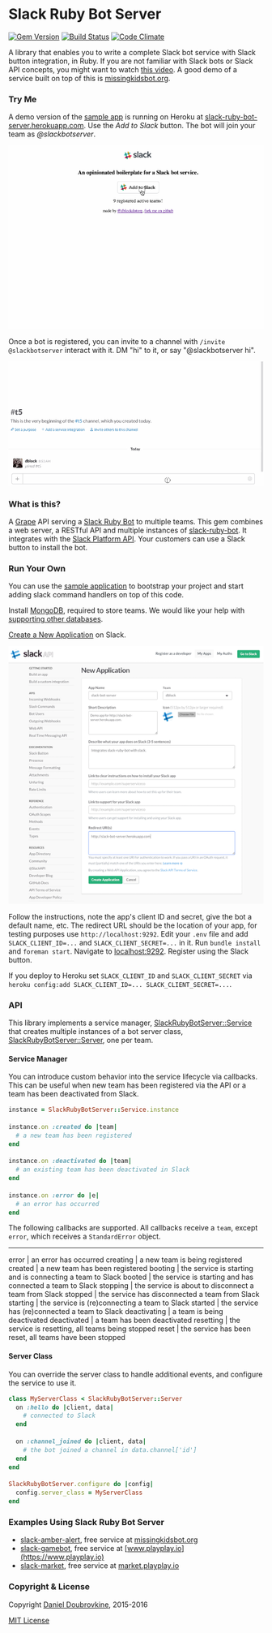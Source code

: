 Slack Ruby Bot Server
=====================

[![Gem Version](https://badge.fury.io/rb/slack-ruby-bot-server.svg)](https://badge.fury.io/rb/slack-ruby-bot-server)
[![Build Status](https://travis-ci.org/dblock/slack-ruby-bot-server.svg?branch=master)](https://travis-ci.org/dblock/slack-ruby-bot-server)
[![Code Climate](https://codeclimate.com/github/dblock/slack-ruby-bot-server.svg)](https://codeclimate.com/github/dblock/slack-ruby-bot-server)

A library that enables you to write a complete Slack bot service with Slack button integration, in Ruby. If you are not familiar with Slack bots or Slack API concepts, you might want to watch [this video](http://code.dblock.org/2016/03/11/your-first-slack-bot-service-video.html). A good demo of a service built on top of this is [missingkidsbot.org](http://missingkidsbot.org).

### Try Me

A demo version of the [sample app](sample_app) is running on Heroku at [slack-ruby-bot-server.herokuapp.com](https://slack-ruby-bot-server.herokuapp.com). Use the _Add to Slack_ button. The bot will join your team as _@slackbotserver_.

![](images/slackbutton.gif)

Once a bot is registered, you can invite to a channel with `/invite @slackbotserver` interact with it. DM "hi" to it, or say "@slackbotserver hi".

![](images/slackbotserver.gif)

### What is this?

A [Grape](http://github.com/ruby-grape/grape) API serving a [Slack Ruby Bot](https://github.com/dblock/slack-ruby-bot) to multiple teams. This gem combines a web server, a RESTful API and multiple instances of [slack-ruby-bot](https://github.com/dblock/slack-ruby-bot). It integrates with the [Slack Platform API](https://medium.com/slack-developer-blog/launch-platform-114754258b91#.od3y71dyo). Your customers can use a Slack button to install the bot.

### Run Your Own

You can use the [sample application](sample_app) to bootstrap your project and start adding slack command handlers on top of this code.

Install [MongoDB](https://www.mongodb.org/downloads), required to store teams. We would like your help with [supporting other databases](https://github.com/dblock/slack-ruby-bot-server/issues/12).

[Create a New Application](https://api.slack.com/applications/new) on Slack.

![](images/new.png)

Follow the instructions, note the app's client ID and secret, give the bot a default name, etc. The redirect URL should be the location of your app, for testing purposes use `http://localhost:9292`. Edit your `.env` file and add `SLACK_CLIENT_ID=...` and `SLACK_CLIENT_SECRET=...` in it. Run `bundle install` and `foreman start`. Navigate to [localhost:9292](http://localhost:9292). Register using the Slack button.

If you deploy to Heroku set `SLACK_CLIENT_ID` and `SLACK_CLIENT_SECRET` via `heroku config:add SLACK_CLIENT_ID=... SLACK_CLIENT_SECRET=...`.

### API

This library implements a service manager, [SlackRubyBotServer::Service](lib/slack-ruby-bot-server/service.rb) that creates multiple instances of a bot server class, [SlackRubyBotServer::Server](lib/slack-ruby-bot-server/server.rb), one per team.

#### Service Manager

You can introduce custom behavior into the service lifecycle via callbacks. This can be useful when new team has been registered via the API or a team has been deactivated from Slack.

```ruby
instance = SlackRubyBotServer::Service.instance

instance.on :created do |team|
  # a new team has been registered
end

instance.on :deactivated do |team|
  # an existing team has been deactivated in Slack
end

instance.on :error do |e|
  # an error has occurred
end
```

The following callbacks are supported. All callbacks receive a `team`, except `error`, which receives a `StandardError` object.

-------------------------------------------------------
error          | an error has occurred
creating       | a new team is being registered
created        | a new team has been registered
booting        | the service is starting and is connecting a team to Slack
booted         | the service is starting and has connected a team to Slack
stopping       | the service is about to disconnect a team from Slack
stopped        | the service has disconnected a team from Slack
starting       | the service is (re)connecting a team to Slack
started        | the service has (re)connected a team to Slack
deactivating   | a team is being deactivated
deactivated    | a team has been deactivated
resetting      | the service is resetting, all teams being stopped
reset          | the service has been reset, all teams have been stopped

#### Server Class

You can override the server class to handle additional events, and configure the service to use it.

```ruby
class MyServerClass < SlackRubyBotServer::Server
  on :hello do |client, data|
    # connected to Slack
  end

  on :channel_joined do |client, data|
    # the bot joined a channel in data.channel['id']
  end
end

SlackRubyBotServer.configure do |config|
  config.server_class = MyServerClass
end
```

### Examples Using Slack Ruby Bot Server

* [slack-amber-alert](https://github.com/dblock/slack-amber-alert), free service at [missingkidsbot.org](https://www.missingkidsbot.org)
* [slack-gamebot](https://github.com/dblock/slack-gamebot), free service at [www.playplay.io](https://www.playplay.io)
* [slack-market](https://github.com/dblock/slack-market), free service at [market.playplay.io](https://market.playplay.io)

### Copyright & License

Copyright [Daniel Doubrovkine](http://code.dblock.org), 2015-2016

[MIT License](LICENSE)
